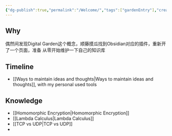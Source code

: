 ```yaml
---
{"dg-publish":true,"permalink":"/Welcome/","tags":["gardenEntry"],"created":"2024-06-15T19:38:16.200+08:00","updated":"2024-06-17T23:34:21.282+08:00"}
---
```


## Why
偶然间发现Digital Garden这个概念，顺藤摸瓜找到Obsidian对应的插件，重新开了一个页面，准备
从零开始维护一下自己的知识库

## Timeline
- [[Ways to maintain ideas and thoughts\|Ways to maintain ideas and thoughts]], with my personal used tools

## Knowledge
- [[Homomorphic Encryption\|Homomorphic Encryption]]
- [[Lambda Calculus\|Lambda Calculus]]
- [[TCP vs UDP\|TCP vs UDP]]
- 
